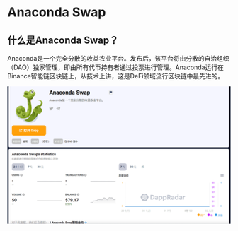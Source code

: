 # Anaconda Swap

## 什么是Anaconda Swap？

Anaconda是一个完全分散的收益农业平台。发布后，该平台将由分散的自治组织（DAO）独家管理，即由所有代币持有者通过投票进行管理。Anaconda运行在Binance智能链区块链上，从技术上讲，这是DeFi领域流行区块链中最先进的。

![image-20220804124656061](image-20220804124656061.png)
